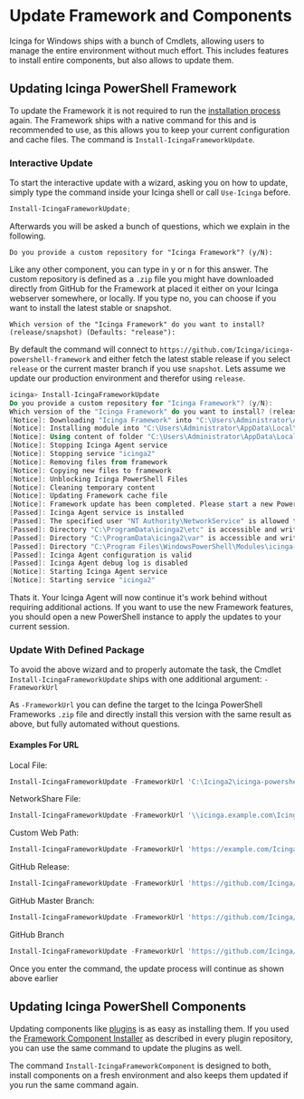 # Update Framework and Components

Icinga for Windows ships with a bunch of Cmdlets, allowing users to manage the entire environment without much effort. This includes features to install entire components, but also allows to update them.

## Updating Icinga PowerShell Framework

To update the Framework it is not required to run the [installation process](../02-Installation.md) again. The Framework ships with a native command for this and is recommended to use, as this allows you to keep your current configuration and cache files. The command is `Install-IcingaFrameworkUpdate`.

### Interactive Update

To start the interactive update with a wizard, asking you on how to update, simply type the command inside your Icinga shell or call `Use-Icinga` before.

```powershell
Install-IcingaFrameworkUpdate;
```

Afterwards you will be asked a bunch of questions, which we explain in the following.

```text
Do you provide a custom repository for "Icinga Framework"? (y/N):
```

Like any other component, you can type in y or n for this answer. The custom repository is defined as a `.zip` file you might have downloaded directly from GitHub for the Framework at placed it either on your Icinga webserver somewhere, or locally. If you type no, you can choose if you want to install the latest stable or snapshot.

```text
Which version of the "Icinga Framework" do you want to install? (release/snapshot) (Defaults: "release"):
```

By default the command will connect to `https://github.com/Icinga/icinga-powershell-framework` and either fetch the latest stable release if you select `release` or the current master branch if you use `snapshot`.
Lets assume we update our production environment and therefor using `release`.

```powershell
icinga> Install-IcingaFrameworkUpdate
Do you provide a custom repository for "Icinga Framework"? (y/N):
Which version of the "Icinga Framework" do you want to install? (release/snapshot) (Defaults: "release"):
[Notice]: Downloading "Icinga Framework" into "C:\Users\Administrator\AppData\Local\Temp\tmp_icinga1262975608.d"
[Notice]: Installing module into "C:\Users\Administrator\AppData\Local\Temp\tmp_icinga1262975608.d"
[Notice]: Using content of folder "C:\Users\Administrator\AppData\Local\Temp\tmp_icinga1262975608.d\icinga-powershell-framework-1.4.1" for updates
[Notice]: Stopping Icinga Agent service
[Notice]: Stopping service "icinga2"
[Notice]: Removing files from framework
[Notice]: Copying new files to framework
[Notice]: Unblocking Icinga PowerShell Files
[Notice]: Cleaning temporary content
[Notice]: Updating Framework cache file
[Notice]: Framework update has been completed. Please start a new PowerShell instance now to complete the update
[Passed]: Icinga Agent service is installed
[Passed]: The specified user "NT Authority\NetworkService" is allowed to run as service
[Passed]: Directory "C:\ProgramData\icinga2\etc" is accessible and writeable by the Icinga Service User "NT Authority\NetworkService"
[Passed]: Directory "C:\ProgramData\icinga2\var" is accessible and writeable by the Icinga Service User "NT Authority\NetworkService"
[Passed]: Directory "C:\Program Files\WindowsPowerShell\Modules\icinga-powershell-framework\cache" is accessible and writeable by the Icinga Service User "NT Authority\NetworkService"
[Passed]: Icinga Agent configuration is valid
[Passed]: Icinga Agent debug log is disabled
[Notice]: Starting Icinga Agent service
[Notice]: Starting service "icinga2"
```

Thats it. Your Icinga Agent will now continue it's work behind without requiring additional actions. If you want to use the new Framework features, you should open a new PowerShell instance to apply the updates to your current session.

### Update With Defined Package

To avoid the above wizard and to properly automate the task, the Cmdlet `Install-IcingaFrameworkUpdate` ships with one additional argument: `-FrameworkUrl`

As `-FrameworkUrl` you can define the target to the Icinga PowerShell Frameworks `.zip` file and directly install this version with the same result as above, but fully automated without questions.

#### Examples For URL

Local File:

```powershell
Install-IcingaFrameworkUpdate -FrameworkUrl 'C:\Icinga2\icinga-powershell-framework-1.5.0.zip';
```

NetworkShare File:

```powershell
Install-IcingaFrameworkUpdate -FrameworkUrl '\\icinga.example.com\IcingaForWindows\Icinga2\icinga-powershell-framework-1.5.0.zip';
```

Custom Web Path:

```powershell
Install-IcingaFrameworkUpdate -FrameworkUrl 'https://example.com/Icinga/icinga-powershell-framework-1.5.0.zip';
```

GitHub Release:

```powershell
Install-IcingaFrameworkUpdate -FrameworkUrl 'https://github.com/Icinga/icinga-powershell-framework/archive/refs/tags/v1.5.0.zip';
```

GitHub Master Branch:

```powershell
Install-IcingaFrameworkUpdate -FrameworkUrl 'https://github.com/Icinga/icinga-powershell-framework/archive/refs/heads/master.zip';
```

GitHub Branch

```powershell
Install-IcingaFrameworkUpdate -FrameworkUrl 'https://github.com/Icinga/icinga-powershell-framework/archive/refs/heads/fix/framework_root_folder_lookup.zip';
```

Once you enter the command, the update process will continue as shown above earlier

## Updating Icinga PowerShell Components

Updating components like [plugins](https://icinga.com/docs/icinga-for-windows/latest/plugins/doc/01-Introduction/) is as easy as installing them. If you used the [Framework Component Installer](https://icinga.com/docs/icinga-for-windows/latest/plugins/doc/02-Installation/#icinga-framework-component-installer) as described in every plugin repository, you can use the same command to update the plugins as well.

The command `Install-IcingaFrameworkComponent` is designed to both, install components on a fresh environment and also keeps them updated if you run the same command again.
